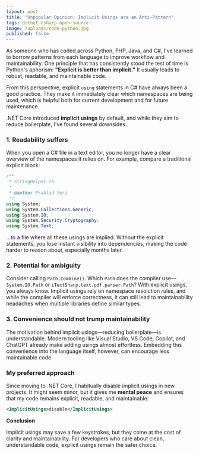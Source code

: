 ```yaml
---
layout: post
title: "Unpopular Opinion: Implicit Usings are an Anti-Pattern"
tags: dotnet csharp open-source
image: /uploads/code-python.jpg
published: false
---
```


As someone who has coded across Python, PHP, Java, and C#, I've learned to borrow patterns from each language to improve workflow and maintainability. One principle that has consistently stood the test of time is Python's aphorism: **"Explicit is better than implicit."** It usually leads to robust, readable, and maintainable code.

From this perspective, explicit `using` statements in C# have always been a good practice. They make it immediately clear which namespaces are being used, which is helpful both for current development and for future maintenance.  

.NET Core introduced **implicit usings** by default, and while they aim to reduce boilerplate, I've found several downsides:

### 1. Readability suffers

When you open a C# file in a text editor, you no longer have a clear overview of the namespaces it relies on. For example, compare a traditional explicit block:

```csharp
/**
 * StringHelper.cs
 * 
 * @author Prahlad Yeri
 */
using System;
using System.Collections.Generic;
using System.IO;
using System.Security.Cryptography;
using System.Text;
```

…to a file where all these usings are implied. Without the explicit statements, you lose instant visibility into dependencies, making the code harder to reason about, especially months later.

### 2. Potential for ambiguity

Consider calling `Path.Combine()`. Which `Path` does the compiler use—`System.IO.Path` or `iTextSharp.text.pdf.parser.Path`? With explicit usings, you always know. Implicit usings rely on namespace resolution rules, and while the compiler will enforce correctness, it can still lead to maintainability headaches when multiple libraries define similar types.

### 3. Convenience should not trump maintainability

The motivation behind implicit usings—reducing boilerplate—is understandable. Modern tooling like Visual Studio, VS Code, Copilot, and ChatGPT already make adding usings almost effortless. Embedding this convenience into the language itself, however, can encourage less maintainable code.

### My preferred approach

Since moving to .NET Core, I habitually disable implicit usings in new projects. It might seem minor, but it gives me **mental peace** and ensures that my code remains explicit, readable, and maintainable:

```xml
<ImplicitUsings>disable</ImplicitUsings>
```

**Conclusion**

Implicit usings may save a few keystrokes, but they come at the cost of clarity and maintainability. For developers who care about clean, understandable code, explicit usings remain the safer choice.